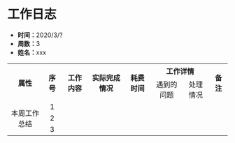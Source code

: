 <!--
1. 工作日志命名实例：第3周_xxx
2. 如果有位置不需要填写内容，用/填充
-->
<h1>工作日志</h1>
<ul>
  <li><strong>时间：</strong>2020/3/?</li>
  <li><strong>周数：</strong>3</li>
  <li><strong>姓名：</strong>xxx</li>
</ul>
<table style="text-align:center">
  <tr>
    <th rowspan="2">属性</th>
    <th rowspan="2">序号</th>
    <th rowspan="2">工作内容</th>
    <th rowspan="2">实际完成情况</th>
    <th rowspan="2">耗费时间</th>
    <th colspan="2">工作详情</th>
    <th rowspan="2">备注</th>
  </tr>
  <tr>
    <td >遇到的问题</td>
    <td >处理情况</td>
  </tr>
  <tr>
    <td rowspan="3">本周工作总结</td>
    <td >1</td>
    <td style="text-align:left"></td>
    <td style="text-align:left"></td>
    <td></td>
    <td style="text-align:left"></td>
    <td style="text-align:left"></td>
    <td style="text-align:left"></td>
  </tr>
  <tr>
    <td>2</td>
    <td style="text-align:left"></td>
    <td style="text-align:left"></td>
    <td></td>
    <td style="text-align:left"></td>
    <td style="text-align:left"></td>
    <td style="text-align:left"></td>
  </tr>
  <tr>
    <td>3</td>
    <td style="text-align:left"></td>
    <td style="text-align:left"></td>
    <td></td>
    <td style="text-align:left"></td>
    <td style="text-align:left"></td>
    <td style="text-align:left"></td>
  </tr>
</table>
